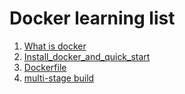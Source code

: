 # Docker learning list
1. [What is docker](https://github.com/kow3388/docker_learning/tree/main/what_is_docker)
2. [Install_docker_and_quick_start](https://github.com/kow3388/docker_learning/tree/main/install_docker_and_quick_start)
3. [Dockerfile](https://github.com/kow3388/docker_learning/tree/main/dockerfile)
4. [multi-stage build](https://github.com/kow3388/docker_learning/tree/main/multi_stage_build)
